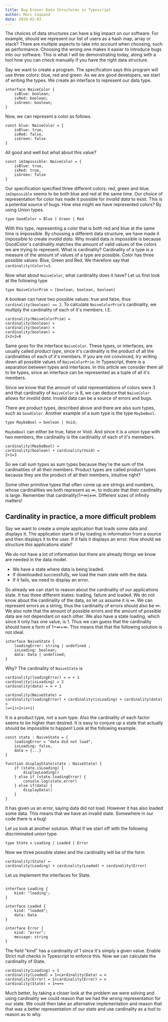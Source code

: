 ```yaml
---
title: Bug Eraser Data Structures in Typescript
author: Marc Coquand
date: 2019-02-03
---
```


The choices of data structures can have a big impact on our software. For
example, should we represent our list of users as a hash map, array or stack?
There are multiple aspects to take into account when choosing, such as
performance. Choosing the wrong one makes it easier to introduce bugs into our
software. This is what I will be demonstrating today, along with a tool how you
can check manually if you have the right data structure.

Say we want to create a program. The specification says this program will use
three colors: blue, red and green. As we are good developers, we start of
writing the types. We create an interface to represent our data type.

```
interface NaiveColor {
    isBlue: boolean;
    isRed: boolean;
    isGreen: boolean;
}
```

Now, we can represent a color as follows.

```
const blue: NaiveColor = {
    isBlue: true,
    isRed: false,
    isGreen: false
}
```

All good and well but what about this value?

```
const imImpossible: NaiveColor = {
    isBlue: true,
    isRed: true,
    isGreen: false
}
```

Our specification specified three different colors: red, green and blue.
`imImpossible` seems to be both blue and red at the same time. Our choice of
representation for color has made it possible for _invalid data_ to exist. This
is a potential source of bugs. How else might we have represented colors? By
using Union types.

```
type GoodColor = Blue | Green | Red
```

With this type, representing a color that is both red and blue at the same time
is impossible. By choosing a different data structure, we have made it
impossible to create _invalid data_. Why invalid data is impossible is because
GoodColor's _cardinality_ matches the amount of valid values of the colors we
are trying to represent. What is cardinality? Cardinality of a type is a measure
of the amount of values of a type are possible. Color has three possible values:
Blue, Green and Red. We therefore say that `cardinality(Color)=3`.

Now what about `NaiveColor`, what cardinality does it have? Let us first look at
the following type

```
type NaiveColorPrim = [boolean, boolean, boolean]
```

A boolean can have two possible values: true and false, thus
`cardinality(boolean) == 2`. To calculate `NaiveColorPrim`'s cardinality,
we multiply the cardinality of each of it's members. I.E.

```
cardinality(NaiveColorPrim) =
cardinality(boolean) ×
cardinality(boolean) ×
cardinality(boolean) =
2×2×2=8
```

Same goes for the interface `NaiveColor`. These types, or interfaces, are
usually called _product type_, since it's cardinality is the product of all the
cardinalities of each of it's members. If you are not convinced, try writing
down all possible values of `NaiveColorPrim`. In Typescript, there is a
separation between types and interfaces. In this article we consider them all to
be types, since an interface can be represented as a tuple of all it's members.

Since we know that the amount of valid representations of colors were 3 and that
cardinality of `NaiveColor` is 8, we can deduce that `NaiveColor` allows for
_invalid data_. Invalid data can be a source of errors and bugs.

There are product types, described above and there are also sum types, such as
`GoodColor`. Another example of a sum type is the type `MaybeBool`.

```
type MaybeBool = boolean | Void;
```

`MaybeBool` can either be true, false or Void. And since it is a union type with
two members, the cardinality is the cardinality of each of it's memebers.

```
cardinality(MaybeBool) =
cardinality(boolean) + cardinality(Void) =
2+1=3
```

So we call sum types as sum types because they're the sum of the cardinalities
of all their members. Product types are called product types because they are
the product of all their members, intuitive right?

Some other primitive types that often come up are strings and numbers, whose
cardinalities we both represent as ∞, to indicate that their cardinality is
large. Remember that cardinality(1+∞)≠∞. Different sizes of infinity matters!

## Cardinality in practice, a more difficult problem

Say we want to create a simple application that loads some data and displays it.
The application starts of by loading in information from a source and then
displays it to the user. If it fails it displays an error. How should we
structure this applications state?

We do not have a lot of information but there are already things we know are
needed in the data model.

- We have a state where data is being loaded.
- If downloaded successfully, we load the main state with the data.
- If it fails, we need to display an error.

So already we can start to reason about the cardinality of our applications
state. It has three different states: loading, failure and loaded. We do not
know about the cardinality of the data, so let us assume it is ∞. We can
represent errors as a string, thus the cardinality of errors should also be ∞.
We also note that the amount of possible errors and the amount of possible data
are not dependant on each other. We also have a state loading, which since it
only has one value, is 1. Thus we can guess that the cardinality should have a
form of 1+∞+∞. This means that that the following solution is not ideal.

```
interface NaiveState {
    loadingError: string | undefined ;
    isLoading: boolean;
    data: Data | undefined;
}
```

Why? The cardinality of `NaiveState` is

```
cardinality(loadingError) = ∞ + 1
cardinality(isLoading) = 2
cardinality(data) = ∞ + 1

cardinality(NaiveState) =
cardinality(loadingError) × cardinality(isLoading) × cardinality(data) =
(∞+1)×2×(∞+1)
```

It is a product type, not a sum type. Also the cardinality of each factor seems
to be higher than desired. It is easy to conjure up a state that actually should
be impossible to happen! Look at the following example.

```
const state : NaiveState = {
    loadingError = "data did not load",
    isLoading: false,
    data = {...}
}

function displayState(state : NaiveState) {
    if (state.isLoading) {
        displayLoading()
    } else if (state.loadingError) {
        console.log(state.error)
    } else if(data) {
        displayData()
    }
}
```

It has given us an error, saying data did not load. However it has also loaded
some data. This means that we have an invalid state. Somewhere in our code there
is a bug!

Let us look at another solution. What if we start off with the following
discriminated union type:

```
type State = Loading | Loaded | Error
```

Now we three possible states and the cardinality will be of the form

```
cardinality(State) =
cardinality(Loading) + cardinality(Loaded) + cardinality(Error)
```

Let us implement the interfaces for State.

```

interface Loading {
    kind: "loading";
}

interface Loaded {
    kind: "loaded";
    data: Data
}

interface Error {
    kind: "error";
    message: string
}

```

The field "kind" has a cardinality of 1 since it's simply a given value. Enable
Strict null checks in Typescript to enforce this. Now we can calculate the
cardinality of State.

```
cardinality(Loading) = 1
cardinality(Loaded) = 1×cardinality(Data) = ∞
cardinality(Error) = 1×cardinality(Error) = ∞
cardinality(State) = 1+∞+∞
```

Much better, by taking a closer look at the problem we were solving and using
cardinality we could reason that we had the wrong representation for our state.
We could then take an alternative implementation and reason that that was a
better representation of our state and use cardinality as a tool to reason as to
why.
